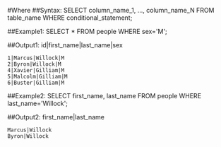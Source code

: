 #Where
##Syntax:
	SELECT column_name_1, ..., column_name_N FROM
    table_name WHERE conditional_statement;

##Example1:
	SELECT * FROM people WHERE sex='M';

##Output1:
	id|first_name|last_name|sex

	1|Marcus|Willock|M
	2|Byron|Willock|M
	4|Xavier|Gilliam|M
	5|Malcolm|Gilliam|M
	6|Buster|Gilliam|M

##Example2:
    SELECT first_name, last_name FROM people
    WHERE last_name='Willock';

##Output2:
	first_name|last_name

	Marcus|Willock
	Byron|Willock